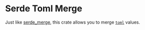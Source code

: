 # Serde Toml Merge

Just like [serde_merge](https://crates.io/crates/serde_merge), this crate allows you to merge [`toml`](https://crates.io/crates/toml) values.


